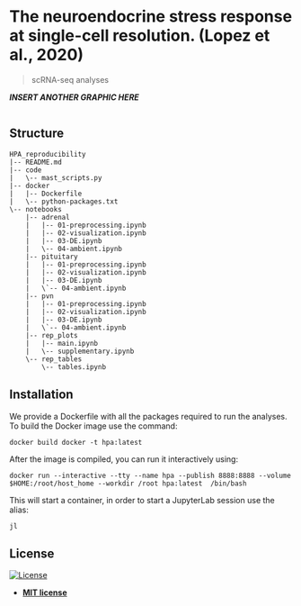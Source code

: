 # The neuroendocrine stress response at single-cell resolution. (Lopez et al., 2020)

> scRNA-seq analyses

***INSERT ANOTHER GRAPHIC HERE***

[![]()]()

## Structure
```
HPA_reproducibility
|-- README.md
|-- code
|   \-- mast_scripts.py
|-- docker
|   |-- Dockerfile
|   \-- python-packages.txt
\-- notebooks
    |-- adrenal
    |   |-- 01-preprocessing.ipynb
    |   |-- 02-visualization.ipynb
    |   |-- 03-DE.ipynb
    |   \-- 04-ambient.ipynb
    |-- pituitary
    |   |-- 01-preprocessing.ipynb
    |   |-- 02-visualization.ipynb
    |   |-- 03-DE.ipynb
    |   \`-- 04-ambient.ipynb
    |-- pvn
    |   |-- 01-preprocessing.ipynb
    |   |-- 02-visualization.ipynb
    |   |-- 03-DE.ipynb
    |   \`-- 04-ambient.ipynb
    |-- rep_plots
    |   |-- main.ipynb
    |   \-- supplementary.ipynb
    \-- rep_tables
        \-- tables.ipynb
```

## Installation

We provide a Dockerfile with all the packages required to run the analyses. To build the Docker image use the command:
```shell
docker build docker -t hpa:latest
```

After the image is compiled, you can run it interactively using:

```shell
docker run --interactive --tty --name hpa --publish 8888:8888 --volume $HOME:/root/host_home --workdir /root hpa:latest  /bin/bash
```

This will start a container, in order to start a JupyterLab session use the alias:

```shell
jl
```

## License

[![License](http://img.shields.io/:license-mit-blue.svg?style=flat-square)](http://badges.mit-license.org)

- **[MIT license](http://opensource.org/licenses/mit-license.php)**

